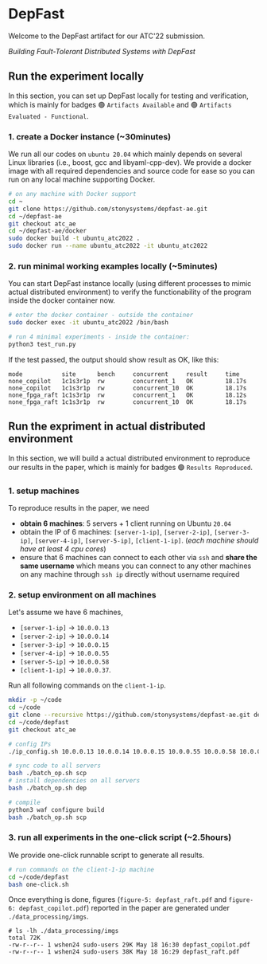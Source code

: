 
# DepFast

Welcome to the DepFast artifact for our ATC'22 submission.

*Building Fault-Tolerant Distributed Systems with DepFast*

## Run the experiment locally
<!-- https://github.com/ikatyang/emoji-cheat-sheet/blob/master/README.md -->
In this section, you can set up DepFast locally for testing and verification, which is mainly for badges :green_circle: `Artifacts Available` and :green_circle: `Artifacts Evaluated - Functional`. 

### 1. create a Docker instance (~30minutes)
We run all our codes on `ubuntu 20.04` which mainly depends on several Linux libraries (i.e., boost, gcc and libyaml-cpp-dev). We provide a docker image with all required dependencies and source code for ease so you can run on any local machine supporting Docker.
```bash
# on any machine with Docker support
cd ~
git clone https://github.com/stonysystems/depfast-ae.git
cd ~/depfast-ae
git checkout atc_ae
cd ~/depfast-ae/docker
sudo docker build -t ubuntu_atc2022 .
sudo docker run --name ubuntu_atc2022 -it ubuntu_atc2022
```

### 2. run minimal working examples locally (~5minutes)
You can start DepFast instance locally (using different processes to mimic actual distributed environment) to verify the functionability of the program inside the docker container now.

```bash
# enter the docker container - outside the container
sudo docker exec -it ubuntu_atc2022 /bin/bash

# run 4 minimal experiments - inside the container: 
python3 test_run.py
```

If the test passed, the output should show result as OK, like this:
```
mode           site      bench     concurrent     result 	 time
none_copilot   1c1s3r1p  rw        concurrent_1   OK     	 18.17s
none_copilot   1c1s3r1p  rw        concurrent_10  OK     	 18.17s
none_fpga_raft 1c1s3r1p  rw        concurrent_1   OK     	 18.12s
none_fpga_raft 1c1s3r1p  rw        concurrent_10  OK     	 18.17s
```

## Run the expriment in actual distributed environment
In this section, we will build a actual distributed environment to reproduce our results in the paper, which is mainly for badges :green_circle: `Results Reproduced`.

### 1. setup machines
To reproduce results in the paper, we need 
 - **obtain 6 machines**: 5 servers + 1 client running on Ubuntu `20.04`
 - obtain the IP of 6 machines: `[server-1-ip]`, `[server-2-ip]`, `[server-3-ip]`, `[server-4-ip]`, `[server-5-ip]`, `[client-1-ip]`. (*each machine should have at least 4 cpu cores*)
 - ensure that 6 machines can connect to each other via `ssh` and **share the same username** which means you can connect to any other machines on any machine through `ssh ip` directly without username required

### 2. setup environment on all machines
Let's assume we have 6 machines, 
- `[server-1-ip]` -> `10.0.0.13`
- `[server-2-ip]` -> `10.0.0.14`
- `[server-3-ip]` -> `10.0.0.15`
- `[server-4-ip]` -> `10.0.0.55`
- `[server-5-ip]` -> `10.0.0.58`
- `[client-1-ip]` -> `10.0.0.37`. 

Run all following commands on the `client-1-ip`.
```bash
mkdir -p ~/code
cd ~/code
git clone --recursive https://github.com/stonysystems/depfast-ae.git depfast
cd ~/code/depfast
git checkout atc_ae

# config IPs
./ip_config.sh 10.0.0.13 10.0.0.14 10.0.0.15 10.0.0.55 10.0.0.58 10.0.0.37 

# sync code to all servers
bash ./batch_op.sh scp
# install dependencies on all servers
bash ./batch_op.sh dep

# compile
python3 waf configure build
bash ./batch_op.sh scp
```

### 3. run all experiments in the one-click script (~2.5hours)
We provide one-click runnable script to generate all results.
```bash
# run commands on the client-1-ip machine
cd ~/code/depfast
bash one-click.sh
```

Once everything is done, figures (`figure-5: depfast_raft.pdf` and `figure-6: depfast_copilot.pdf`) reported in the paper are generated under `./data_processing/imgs`.
```
# ls -lh ./data_processing/imgs
total 72K
-rw-r--r-- 1 wshen24 sudo-users 29K May 18 16:30 depfast_copilot.pdf
-rw-r--r-- 1 wshen24 sudo-users 38K May 18 16:29 depfast_raft.pdf
```
